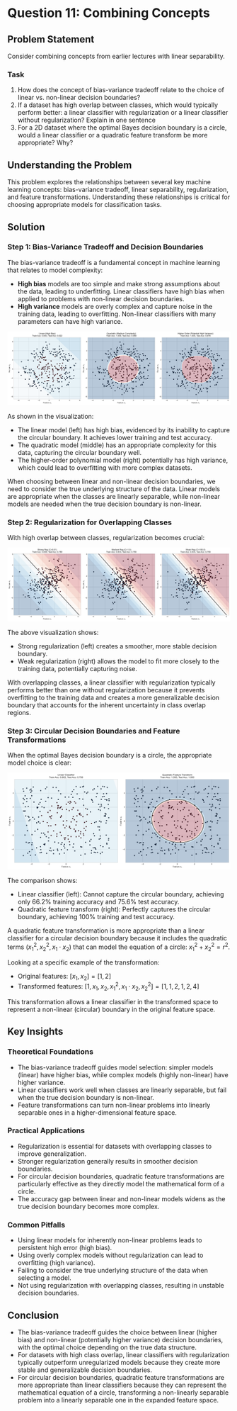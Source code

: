 # Question 11: Combining Concepts

## Problem Statement
Consider combining concepts from earlier lectures with linear separability.

### Task
1. How does the concept of bias-variance tradeoff relate to the choice of linear vs. non-linear decision boundaries?
2. If a dataset has high overlap between classes, which would typically perform better: a linear classifier with regularization or a linear classifier without regularization? Explain in one sentence
3. For a 2D dataset where the optimal Bayes decision boundary is a circle, would a linear classifier or a quadratic feature transform be more appropriate? Why?

## Understanding the Problem
This problem explores the relationships between several key machine learning concepts: bias-variance tradeoff, linear separability, regularization, and feature transformations. Understanding these relationships is critical for choosing appropriate models for classification tasks.

## Solution

### Step 1: Bias-Variance Tradeoff and Decision Boundaries

The bias-variance tradeoff is a fundamental concept in machine learning that relates to model complexity:

- **High bias** models are too simple and make strong assumptions about the data, leading to underfitting. Linear classifiers have high bias when applied to problems with non-linear decision boundaries.
- **High variance** models are overly complex and capture noise in the training data, leading to overfitting. Non-linear classifiers with many parameters can have high variance.

![Bias-Variance Tradeoff](../Images/L4_4_Quiz_11/bias_variance_tradeoff.png)

As shown in the visualization:
- The linear model (left) has high bias, evidenced by its inability to capture the circular boundary. It achieves lower training and test accuracy.
- The quadratic model (middle) has an appropriate complexity for this data, capturing the circular boundary well.
- The higher-order polynomial model (right) potentially has high variance, which could lead to overfitting with more complex datasets.

When choosing between linear and non-linear decision boundaries, we need to consider the true underlying structure of the data. Linear models are appropriate when the classes are linearly separable, while non-linear models are needed when the true decision boundary is non-linear.

### Step 2: Regularization for Overlapping Classes

With high overlap between classes, regularization becomes crucial:

![Regularization Effects](../Images/L4_4_Quiz_11/regularization_effects.png)

The above visualization shows:
- Strong regularization (left) creates a smoother, more stable decision boundary.
- Weak regularization (right) allows the model to fit more closely to the training data, potentially capturing noise.

With overlapping classes, a linear classifier with regularization typically performs better than one without regularization because it prevents overfitting to the training data and creates a more generalizable decision boundary that accounts for the inherent uncertainty in class overlap regions.

### Step 3: Circular Decision Boundaries and Feature Transformations

When the optimal Bayes decision boundary is a circle, the appropriate model choice is clear:

![Circular Boundary](../Images/L4_4_Quiz_11/circular_boundary.png)

The comparison shows:
- Linear classifier (left): Cannot capture the circular boundary, achieving only 66.2% training accuracy and 75.6% test accuracy.
- Quadratic feature transform (right): Perfectly captures the circular boundary, achieving 100% training and test accuracy.

A quadratic feature transformation is more appropriate than a linear classifier for a circular decision boundary because it includes the quadratic terms $(x_1^2, x_2^2, x_1 \cdot x_2)$ that can model the equation of a circle: $x_1^2 + x_2^2 = r^2$.

Looking at a specific example of the transformation:
- Original features: $[x_1, x_2] = [1, 2]$
- Transformed features: $[1, x_1, x_2, x_1^2, x_1 \cdot x_2, x_2^2] = [1, 1, 2, 1, 2, 4]$

This transformation allows a linear classifier in the transformed space to represent a non-linear (circular) boundary in the original feature space.

## Key Insights

### Theoretical Foundations
- The bias-variance tradeoff guides model selection: simpler models (linear) have higher bias, while complex models (highly non-linear) have higher variance.
- Linear classifiers work well when classes are linearly separable, but fail when the true decision boundary is non-linear.
- Feature transformations can turn non-linear problems into linearly separable ones in a higher-dimensional feature space.

### Practical Applications
- Regularization is essential for datasets with overlapping classes to improve generalization.
- Stronger regularization generally results in smoother decision boundaries.
- For circular decision boundaries, quadratic feature transformations are particularly effective as they directly model the mathematical form of a circle.
- The accuracy gap between linear and non-linear models widens as the true decision boundary becomes more complex.

### Common Pitfalls
- Using linear models for inherently non-linear problems leads to persistent high error (high bias).
- Using overly complex models without regularization can lead to overfitting (high variance).
- Failing to consider the true underlying structure of the data when selecting a model.
- Not using regularization with overlapping classes, resulting in unstable decision boundaries.

## Conclusion
- The bias-variance tradeoff guides the choice between linear (higher bias) and non-linear (potentially higher variance) decision boundaries, with the optimal choice depending on the true data structure.
- For datasets with high class overlap, linear classifiers with regularization typically outperform unregularized models because they create more stable and generalizable decision boundaries.
- For circular decision boundaries, quadratic feature transformations are more appropriate than linear classifiers because they can represent the mathematical equation of a circle, transforming a non-linearly separable problem into a linearly separable one in the expanded feature space.